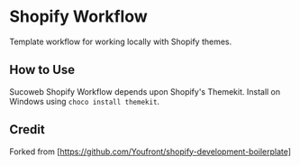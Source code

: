 # Shopify Workflow
Template workflow for working locally with Shopify themes.

## How to Use
Sucoweb Shopify Workflow depends upon Shopify's Themekit. Install on Windows using `choco install themekit`.



## Credit
Forked from [https://github.com/Youfront/shopify-development-boilerplate]
